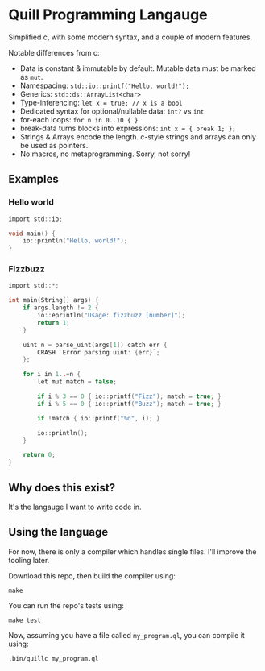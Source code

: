 # Quill Programming Langauge

Simplified c, with some modern syntax, and a couple of modern features.

Notable differences from c:
- Data is constant & immutable by default. Mutable data must be marked as `mut`.
- Namespacing: `std::io::printf("Hello, world!");`
- Generics: `std::ds::ArrayList<char>`
- Type-inferencing: `let x = true; // x is a bool`
- Dedicated syntax for optional/nullable data: `int?` vs `int`
- for-each loops: `for n in 0..10 { }`
- break-data turns blocks into expressions: `int x = { break 1; };`
- Strings & Arrays encode the length. c-style strings and arrays can only be used as pointers.
- No macros, no metaprogramming. Sorry, not sorry!

## Examples

### Hello world
```c
import std::io;

void main() {
    io::println("Hello, world!");
}
```

### Fizzbuzz
```c
import std::*;

int main(String[] args) {
    if args.length != 2 {
        io::eprintln("Usage: fizzbuzz [number]");
        return 1;
    }

    uint n = parse_uint(args[1]) catch err {
        CRASH `Error parsing uint: {err}`;
    };

    for i in 1..=n {
        let mut match = false;

        if i % 3 == 0 { io::printf("Fizz"); match = true; }
        if i % 5 == 0 { io::printf("Buzz"); match = true; }

        if !match { io::printf("%d", i); }

        io::println();
    }

    return 0;
}
```

## Why does this exist?

It's the langauge I want to write code in.

## Using the language

For now, there is only a compiler which handles single files. I'll improve the tooling later.

Download this repo, then build the compiler using:
```
make
```

You can run the repo's tests using:
```
make test
```

Now, assuming you have a file called `my_program.ql`, you can compile it using:
```
.bin/quillc my_program.ql
```
